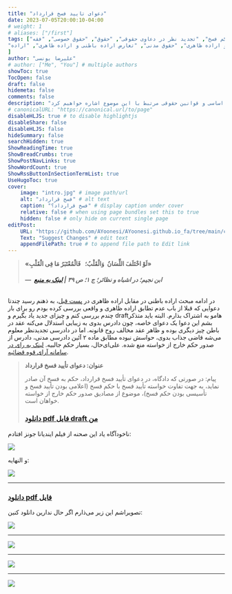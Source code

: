 ```yaml
---
title: "دعوای تایید فسخ قرارداد"
date: 2023-07-05T20:00:10-04:00
# weight: 1
# aliases: ["/first"]
tags: ["دعوای تأیید فسخ قرارداد", "تطابق اراده باطنی و ظاهری", "مفاهیم حقوقی", "قوانین حقوقی", "اصول حقوقی", "آئین دادرسی مدنی", "صدور حکم", "حکم فسخ", "تجدید نظر در دعاوی حقوقی", "حقوق", "حقوق خصوصی", "فقه",
"اراده باطنی و اراده ظاهری", "حقوق مدنی", "تعارض اراده باطنی و اراده ظاهری", "اراده"
]
author: "علیرضا یونسی"
# author: ["Me", "You"] # multiple authors
showToc: true
TocOpen: false
draft: false
hidemeta: false
comments: false
description: "بحث تأیید یا فسخ قراردادها از جمله مسائل حساس در حوزه حقوق و حقوق خصوصی می‌باشد. در این مطلب، به بررسی دعوای تأیید فسخ قراردادها می‌پردازیم و چالش‌هایی که در این زمینه وجود دارد را برای شما تشریح می‌کنیم. همچنین در این مطلب به مفاهیم حقوقی اساسی و قوانین حقوقی مرتبط با این موضوع اشاره خواهیم کرد."
# canonicalURL: "https://canonical.url/to/page"
disableHLJS: true # to disable highlightjs
disableShare: false
disableHLJS: false
hideSummary: false
searchHidden: true
ShowReadingTime: true
ShowBreadCrumbs: true
ShowPostNavLinks: true
ShowWordCount: true
ShowRssButtonInSectionTermList: true
UseHugoToc: true
cover:
    image: "intro.jpg" # image path/url
    alt: "فسخ قرارداد" # alt text
    caption: "فسخ قرارداد؟" # display caption under cover
    relative: false # when using page bundles set this to true
    hidden: false # only hide on current single page
editPost:
    URL: "https://github.com/AYoonesi/AYoonesi.github.io_fa/tree/main/content"
    Text: "Suggest Changes" # edit text
    appendFilePath: true # to append file path to Edit link
---
```



> **«لَوْ اخْتَلَفَ اللِّسَانُ  وَالْقَلْبُ؛   فَالْمُعْتَبَرُ مَا فِی الْقَلْبِ»**
> 
> ###### ****—**  ابن نجیم؛ در اشباه و نظائر؛ ج ۱؛ ص ۳۹ | [لینک به منبع](http://lib.efatwa.ir/43654/1/39/%D8%A7%D8%AE%D8%AA%D9%84%D9%81_%D9%84%D8%B3%D8%A7%D9%86_%D9%82%D9%84%D8%A8#:~:text=%D9%84%D9%8E%D9%88%D9%92%20%D8%A7%D8%AE%D9%92%D8%AA%D9%8E%D9%84%D9%8E%D9%81%D9%8E%20%D8%A7%D9%84%D9%84%D9%91%D9%90%D8%B3%D9%8E%D8%A7%D9%86%D9%8F%D8%8C%20%D9%88%D9%8E%D8%A7%D9%84%D9%92%D9%82%D9%8E%D9%84%D9%92%D8%A8%D9%8F%20%D9%81%D9%8E%D8%A7%D9%84%D9%92%D9%85%D9%8F%D8%B9%D9%92%D8%AA%D9%8E%D8%A8%D9%8E%D8%B1%D9%8F%20%D9%85%D9%8E%D8%A7%20%D9%81%D9%90%D9%8A%20%D8%A7%D9%84%D9%92%D9%82%D9%8E%D9%84%D9%92%D8%A8%D9%90)**

در ادامه مبحث اراده باطنی در مقابل اراده ظاهری در [پست قبل](/posts/%D8%AA%D9%82%D8%A7%D8%A8%D9%84-%D8%A7%D8%B1%D8%A7%D8%AF%D9%87-%D8%A8%D8%A7%D8%B7%D9%86%DB%8C-%D9%88-%D8%A7%D8%B1%D8%A7%D8%AF%D9%87-%D8%B8%D8%A7%D9%87%D8%B1%DB%8C/)، به ذهنم رسید چندتا دعوایی که قبلا از باب عدم تطابق اراده ظاهری و واقعی بررسی کرده بودم رو برای بار چندم بررسی کنم و چیزای جدید یاد بگیرم و draftهامو به اشتراک بذارم. البته باید متذکر بشم این دعوا یک دعوای خاصه، چون دادرس بدوی به زیبایی استدلال می‌کنه عقد در باطن چیز دیگری بوده و ظاهر عقد مخالف روح قانونه. اما در دادرسی تجدیدنظر معلوم می‌شه قاضی جذاب بدوی، حواسش نبوده مطابق ماده ۲ آئین دادرسی مدنی، دادرس از صدور حکم خارج از خواسته منع شده. علی‌ای‌حال، بسیار حکم جالبیه. [لینک به رای در سامانه آرای قوه قضائیه](https://ara.jri.ac.ir/Judge/Text/4639).

> **عنوان: دعوای تأیید فسخ قرارداد**
> 
> پیام: در صورتی که دادگاه، در دعوای تأیید فسخ قرارداد، حکم به فسخ آن صادر نماید، به جهت تفاوت خواسته تأیید فسخ با حکم فسخ (اعلامی بودن تأیید فسخ و تأسیسی بودن حکم فسخ)، موضوع از مصادیق صدور حکم خارج از خواسته خواهان است.
> 
> ### [دانلود pdf فایل draft من](9209970222900384.pdf)

ناخودآگاه یاد این صحنه از فیلم ایندیانا جونز افتادم:

![](tumblr-pkyv56aNid1w67ki0o6-540.gif)

و النهایه:

![](Untitled.jpg)

---

### [دانلود pdf فایل](https://bayanbox.ir/info/5836336286487339381/9209970222900384)

تصویراشم این زیر می‌ذارم اگر حال ندارین دانلود کنین:

![](9209970222900384-1.jpg)

***

![](9209970222900384-2.jpg)

***

![](9209970222900384-3.jpg)

***

![](9209970222900384-4.jpg)
